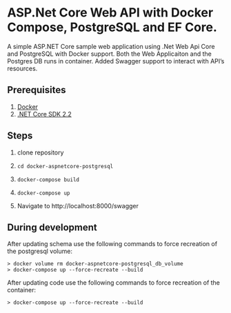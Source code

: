# ASP.Net Core Web API with Docker Compose, PostgreSQL and EF Core.
A simple ASP.NET Core sample web application using .Net Web Api Core and PostgreSQL with Docker support.
Both the Web Applicaiton and the Postgres DB runs in container. 
Added Swagger support to interact with API’s resources.

## Prerequisites
1. [Docker](https://www.docker.com/)
2. [.NET Core SDK 2.2](https://dotnet.microsoft.com/download/dotnet-core/2.2)

## Steps
1.  clone repository

2. `cd docker-aspnetcore-postgresql`

3. `docker-compose build`

4. `docker-compose up`

5.  Navigate to http://localhost:8000/swagger


## During development
After updating schema use the following commands to force recreation of the postgresql volume:
```shell
> docker volume rm docker-aspnetcore-postgresql_db_volume
> docker-compose up --force-recreate --build
```

After updating code use the following commands to force recreation of the container:
```shell
> docker-compose up --force-recreate --build
```
